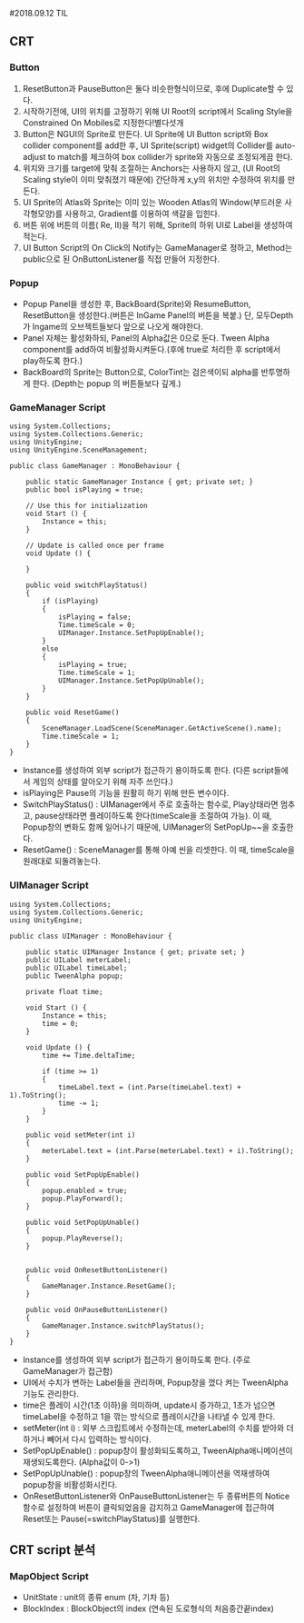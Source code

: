 ﻿﻿﻿﻿#2018.09.12 TIL## CRT### Button1. ResetButton과 PauseButton은 둘다 비슷한형식이므로, 후에 Duplicate할 수 있다.2. 시작하기전에, UI의 위치를 고정하기 위해 UI Root의 script에서 Scaling Style을 Constrained On Mobiles로 지정한다!별다섯개3. Button은 NGUI의 Sprite로 만든다. UI Sprite에 UI Button script와 Box collider component를 add한 후, UI Sprite(script) widget의 Collider를 auto-adjust to match를 체크하여 box collider가 sprite와 자동으로 조정되게끔 한다.4. 위치와 크기를 target에 맞춰 조절하는 Anchors는 사용하지 않고, (UI Root의 Scaling style이 이미 맞춰졌기 때문에) 간단하게 x,y의 위치만 수정하여 위치를 만든다.5. UI Sprite의 Atlas와 Sprite는 이미 있는 Wooden Atlas의 Window(부드러운 사각형모양)를 사용하고, Gradient를 이용하여 색갈을 입힌다.6. 버튼 위에 버튼의 이름( Re, II)을 적기 위해, Sprite의 하위 UI로 Label을 생성하여 적는다.7. UI Button Script의 On Click의 Notify는 GameManager로 정하고, Method는 public으로 된 OnButtonListener를 직접 만들어 지정한다.### Popup - Popup Panel을 생성한 후, BackBoard(Sprite)와 ResumeButton, ResetButton을 생성한다.(버튼은 InGame Panel의 버튼을 복붙.) 단, 모두Depth가 Ingame의 오브젝트들보다 앞으로 나오게 해야한다. - Panel 자체는 활성화하되, Panel의 Alpha값은 0으로 둔다. Tween Alpha component를 add하여 비활성화시켜둔다.(후에 true로 처리한 후 script에서 play하도록 한다.) - BackBoard의 Sprite는 Button으로, ColorTint는 검은색이되 alpha를 반투명하게 한다. (Depth는 popup 의 버튼들보다 깊게.)### GameManager Script```using System.Collections;using System.Collections.Generic;using UnityEngine;using UnityEngine.SceneManagement;public class GameManager : MonoBehaviour {	public static GameManager Instance { get; private set; }	public bool isPlaying = true;	// Use this for initialization	void Start () {		Instance = this;	}		// Update is called once per frame	void Update () {			}	public void switchPlayStatus()	{		if (isPlaying)		{			isPlaying = false;			Time.timeScale = 0;			UIManager.Instance.SetPopUpEnable();		}		else		{			isPlaying = true;			Time.timeScale = 1;			UIManager.Instance.SetPopUpUnable();		}	}	public void ResetGame()	{		SceneManager.LoadScene(SceneManager.GetActiveScene().name);		Time.timeScale = 1;	}}``` - Instance를 생성하여 외부 script가 접근하기 용이하도록 한다. (다른 script들에서 게임의 상태를 알아오기 위해 자주 쓰인다.) - isPlaying은 Pause의 기능을 원활히 하기 위해 만든 변수이다. - SwitchPlayStatus() : UIManager에서 주로 호출하는 함수로, Play상태라면 멈추고, pause상태라면 플레이하도록 한다(timeScale을 조절하여 가능). 이 때, Popup창의 변화도 함께 일어나기 때문에, UIManager의 SetPopUp~~을 호출한다. - ResetGame() : SceneManager를 통해 아예 씬을 리셋한다. 이 때, timeScale을 원래대로 되돌려놓는다.### UIManager Script```using System.Collections;using System.Collections.Generic;using UnityEngine;public class UIManager : MonoBehaviour {	public static UIManager Instance { get; private set; }	public UILabel meterLabel;	public UILabel timeLabel;	public TweenAlpha popup;	private float time;		void Start () {		Instance = this;		time = 0;	}		void Update () {		time += Time.deltaTime;		if (time >= 1)		{			timeLabel.text = (int.Parse(timeLabel.text) + 1).ToString();			time -= 1;		}	}	public void setMeter(int i)	{		meterLabel.text = (int.Parse(meterLabel.text) + i).ToString();	}	public void SetPopUpEnable()	{		popup.enabled = true;		popup.PlayForward();	}	public void SetPopUpUnable()	{		popup.PlayReverse();	}	public void OnResetButtonListener()	{		GameManager.Instance.ResetGame();	}	public void OnPauseButtonListener()	{		GameManager.Instance.switchPlayStatus();	}}``` - Instance를 생성하여 외부 script가 접근하기 용이하도록 한다. (주로 GameManager가 접근함) - UI에서 수치가 변하는 Label들을 관리하며, Popup창을 껐다 켜는 TweenAlpha기능도 관리한다. - time은 플레이 시간(1초 이하)을 의미하며, update시 증가하고, 1초가 넘으면 timeLabel을 수정하고 1을 깎는 방식으로 플레이시간을 나타낼 수 있게 한다. - setMeter(int i) : 외부 스크립트에서 수정하는데, meterLabel의 수치를 받아와 더하거나 빼어서 다시 입력하는 방식이다. - SetPopUpEnable() : popup창이 활성화되도록하고, TweenAlpha애니메이션이 재생되도록한다. (Alpha값이 0->1) - SetPopUpUnable() : popup창의 TweenAlpha애니메이션을 역재생하여 popup창을 비활성화시킨다. - OnResetButtonListener와 OnPauseButtonListener는 두 종류버튼의 Notice 함수로 설정하여 버튼이 클릭되었음을 감지하고 GameManager에 접근하여 Reset또는 Pause(=switchPlayStatus)를 실행한다.## CRT script 분석### MapObject Script - UnitState : unit의 종류 enum (차, 기차 등) - BlockIndex : BlockObject의 index (연속된 도로형식의 처음중간끝index)